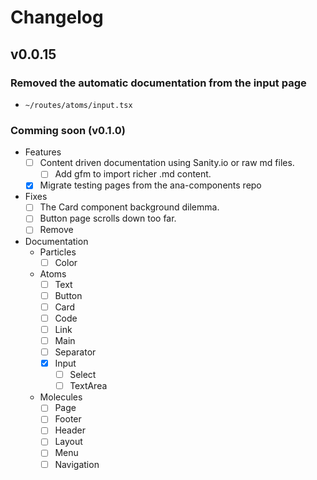 # Changelog

## v0.0.15

### Removed the automatic documentation from the input page
  - `~/routes/atoms/input.tsx`

### Comming soon (v0.1.0)

- Features
  - [ ] Content driven documentation using Sanity.io or raw md files.
    - [ ] Add gfm to import richer .md content.
  - [x] Migrate testing pages from the ana-components repo

- Fixes
  - [ ] The Card component background dilemma.
  - [ ] Button page scrolls down too far.
  - [ ] Remove 

- Documentation
  - Particles
    - [ ] Color
  - Atoms
    - [ ] Text
    - [ ] Button
    - [ ] Card
    - [ ] Code
    - [ ] Link
    - [ ] Main
    - [ ] Separator
    - [x] Input
      - [ ] Select
      - [ ] TextArea
  - Molecules
    - [ ] Page
    - [ ] Footer
    - [ ] Header
    - [ ] Layout
    - [ ] Menu
    - [ ] Navigation
